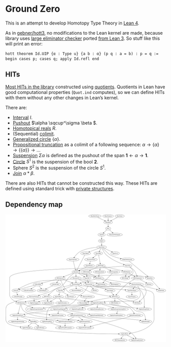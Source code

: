 # Ground Zero

This is an attempt to develop Homotopy Type Theory in [Lean 4](https://github.com/leanprover/lean4/).

As in [gebner/hott3](https://github.com/gebner/hott3), no modifications to the Lean kernel are made, because library uses [large eliminator checker](https://github.com/forked-from-1kasper/ground_zero/blob/master/GroundZero/Meta/HottTheory.lean) ported [from Lean 3](https://github.com/gebner/hott3/blob/master/src/hott/init/meta/support.lean). So stuff like this will print an error:

```lean
hott theorem Id.UIP {α : Type u} {a b : α} (p q : a = b) : p = q :=
begin cases p; cases q; apply Id.refl end
```

## HITs

[Most HITs in the library](https://github.com/forked-from-1kasper/lean/tree/master/ground_zero/HITs) constructed using [quotients](https://leanprover.github.io/theorem_proving_in_lean/axioms_and_computation.html#quotients). Quotients in Lean have good computational properties (`Quot.ind` computes), so we can define HITs with them without any other changes in Lean’s kernel.

There are:

* [Interval](https://github.com/forked-from-1kasper/ground_zero/blob/master/GroundZero/HITs/Interval.lean) $I$.
* [Pushout](https://github.com/forked-from-1kasper/ground_zero/blob/master/GroundZero/HITs/Pushout.lean) $\alpha \sqcup^\sigma \beta $.
* [Homotopical reals](https://github.com/forked-from-1kasper/ground_zero/blob/master/GroundZero/HITs/Reals.lean) $R$.
* (Sequential) [colimit](https://github.com/forked-from-1kasper/ground_zero/blob/master/GroundZero/HITs/Colimit.lean).
* [Generalized circle](https://github.com/forked-from-1kasper/ground_zero/blob/master/GroundZero/HITs/Generalized.lean) $\{\alpha\}$.
* [Propositional truncation](https://github.com/forked-from-1kasper/ground_zero/blob/master/GroundZero/HITs/Merely.lean) as a colimit of a following sequence:
  $` \alpha \rightarrow \{\alpha\} \rightarrow \{\{\alpha\}\} \rightarrow \ldots `$
* [Suspension](https://github.com/forked-from-1kasper/ground_zero/blob/master/GroundZero/HITs/Suspension.lean) $\Sigma \alpha$ is defined as the pushout of the span $\mathbf{1} \leftarrow \alpha \rightarrow \mathbf{1}$.
* [Circle](https://github.com/forked-from-1kasper/ground_zero/blob/master/GroundZero/HITs/Circle.lean) $S^1$ is the suspension of the bool $\mathbf{2}$.
* Sphere $S^2$ is the suspension of the circle $S^1$.
* [Join](https://github.com/forked-from-1kasper/ground_zero/blob/master/GroundZero/HITs/Join.lean) $\alpha \ast \beta$.

There are also HITs that cannot be constructed this way. These HITs are defined using standard trick with [private structures](https://github.com/forked-from-1kasper/ground_zero/blob/master/GroundZero/HITs/Trunc.lean).

## Dependency map

![dependency map](pictures/dependency-map.svg "dependency map")
